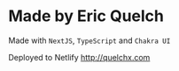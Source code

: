 # Made by Eric Quelch

Made with `NextJS`, `TypeScript` and `Chakra UI`

Deployed to Netlify http://quelchx.com
